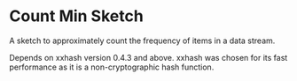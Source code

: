 # Count Min Sketch
A sketch to approximately count the frequency of items in a data stream. 


Depends on xxhash version 0.4.3 and above. xxhash was chosen for its fast
performance as it is a non-cryptographic hash function. 

